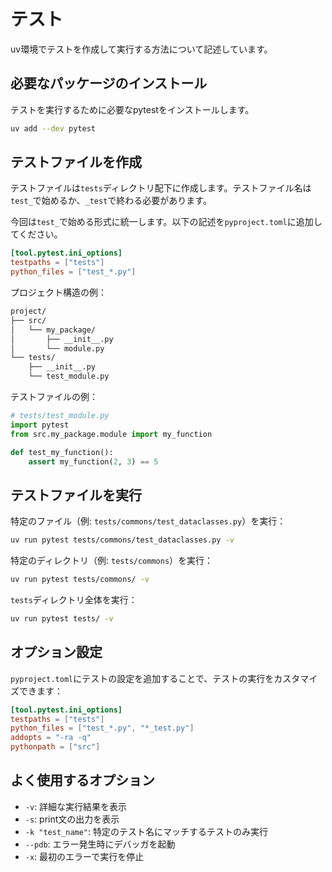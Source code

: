 # テスト

uv環境でテストを作成して実行する方法について記述しています。

## 必要なパッケージのインストール

テストを実行するために必要なpytestをインストールします。

```bash
uv add --dev pytest
```

## テストファイルを作成

テストファイルは`tests`ディレクトリ配下に作成します。テストファイル名は`test_`で始めるか、`_test`で終わる必要があります。

今回は`test_`で始める形式に統一します。以下の記述を`pyproject.toml`に追加してください。

```toml
[tool.pytest.ini_options]
testpaths = ["tests"]
python_files = ["test_*.py"]
```

プロジェクト構造の例：

```txt
project/
├── src/
│   └── my_package/
│       ├── __init__.py
│       └── module.py
└── tests/
    ├── __init__.py
    └── test_module.py
```

テストファイルの例：

```python
# tests/test_module.py
import pytest
from src.my_package.module import my_function

def test_my_function():
    assert my_function(2, 3) == 5
```

## テストファイルを実行

特定のファイル（例: `tests/commons/test_dataclasses.py`）を実行：

```bash
uv run pytest tests/commons/test_dataclasses.py -v
```

特定のディレクトリ（例: `tests/commons`）を実行：

```bash
uv run pytest tests/commons/ -v
```

`tests`ディレクトリ全体を実行：

```bash
uv run pytest tests/ -v
```

## オプション設定

`pyproject.toml`にテストの設定を追加することで、テストの実行をカスタマイズできます：

```toml
[tool.pytest.ini_options]
testpaths = ["tests"]
python_files = ["test_*.py", "*_test.py"]
addopts = "-ra -q"
pythonpath = ["src"]
```

## よく使用するオプション

- `-v`: 詳細な実行結果を表示
- `-s`: print文の出力を表示
- `-k "test_name"`: 特定のテスト名にマッチするテストのみ実行
- `--pdb`: エラー発生時にデバッガを起動
- `-x`: 最初のエラーで実行を停止
